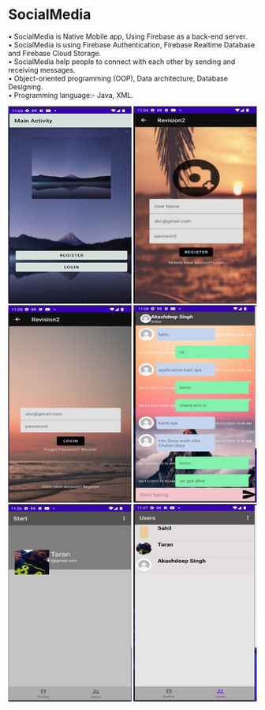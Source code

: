 # SocialMedia
•	SocialMedia is Native Mobile app, Using Firebase as a back-end server.                       
•	SocialMedia is using Firebase Authentication, Firebase Realtime Database and Firebase Cloud Storage.                    
• SocialMedia help people to connect with each other by sending and receiving messages.       
• Object-oriented programming (OOP), Data architecture, Database Designing.            
•	Programming language:- Java, XML.  

<p float="left">
<img src="app/src/main/res/drawable/03511608-27D1-4E6F-B0FB-5D71FAEE89D6.jpeg" width="250" height="400"/>
  <img src="app/src/main/res/drawable/4AD1B741-33BD-4CBA-AAF3-444557904425.jpeg" width="250" height="400"/>
  <img src="app/src/main/res/drawable/D58CD6DC-2BE5-4884-B782-C08CAA10DB7E.jpeg" width="250" height="400"/>
  <img src="app/src/main/res/drawable/DE96446A-879B-4884-B155-7A9B080D433D.jpeg" width="250" height="400"/>

  <img src="app/src/main/res/drawable/E6387CE6-AC77-40E0-938B-1196256BF7B4.jpeg" width="250" height="400"/>
  <img src="app/src/main/res/drawable/24B47FC0-C6B7-4193-8CEB-56D245A8EBB9.jpeg" width="250" height="400"/> 
</p>
